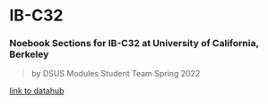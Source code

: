 # IB-C32
### Noebook Sections for IB-C32 at University of California, Berkeley
> by DSUS Modules Student Team Spring 2022 

[link to datahub](http://datahub.berkeley.edu/user-redirect/interact?account=ds-modules&repo=IB-C32&branch=main&path=Final/Gecko_Inspired_Adhesive_Analysis.ipynb)
